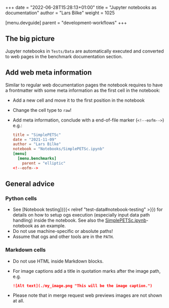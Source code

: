 +++
date = "2022-06-28T15:28:13+01:00"
title = "Jupyter notebooks as documentation"
author = "Lars Bilke"
weight = 1025

[menu.devguide]
parent = "development-workflows"
+++

## The big picture

Jupyter notebooks in `Tests/Data` are automatically executed and converted to web pages in the benchmark documentation section.

## Add web meta information

Similar to regular web documentation pages the notebook requires to have a frontmatter with some meta information as the first cell in the notebook:

- Add a new cell and move it to the first position in the notebook
- Change the cell type to `raw`!
- Add meta information, conclude with a end-of-file marker (`<!--eofm-->`) e.g.:

  ```toml
  title = "SimplePETSc"
  date = "2021-11-09"
  author = "Lars Bilke"
  notebook = "Notebooks/SimplePETSc.ipynb"
  [menu]
    [menu.benchmarks]
      parent = "elliptic"
  <!--eofm-->
  ```

## General advice

### Python cells

- See [Notebook testing]({{< relref "test-data#notebook-testing" >}}) for details on how to setup ogs execution (especially input data path handling) inside the notebook. See also the [SimplePETSc.ipynb](https://gitlab.opengeosys.org/ogs/ogs/-/blob/master/Tests/Data/Notebooks/SimplePETSc.ipynb)-notebook as an example.
- Do not use machine-specific or absolute paths!
- Assume that ogs and other tools are in the `PATH`.

### Markdown cells

- Do not use HTML inside Markdown blocks.
- For image captions add a title in quotation marks after the image path, e.g.

  ```md
  ![Alt text](./my_image.png "This will be the image caption.")
  ```

- Please note that in merge request web previews images are not shown at all.
